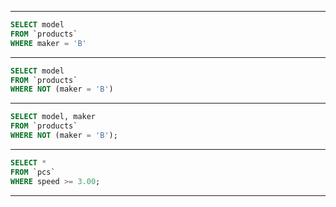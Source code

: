 
____

```SQL
SELECT model
FROM `products` 
WHERE maker = 'B'
```

____

```SQL
SELECT model
FROM `products` 
WHERE NOT (maker = 'B')
```

____

```SQL
SELECT model, maker
FROM `products` 
WHERE NOT (maker = 'B');
```

____

```SQL
SELECT *
FROM `pcs` 
WHERE speed >= 3.00;
```

____

```java

```